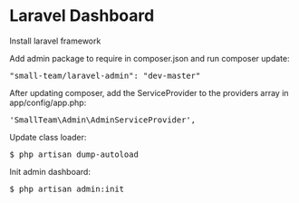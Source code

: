 Laravel Dashboard
=================

Install laravel framework

Add admin package to require in composer.json and run composer update:

<pre>"small-team/laravel-admin": "dev-master"</pre>

After updating composer, add the ServiceProvider to the providers array in app/config/app.php:

<pre>'SmallTeam\Admin\AdminServiceProvider',</pre>

Update class loader:

<pre>$ php artisan dump-autoload</pre>

Init admin dashboard:

<pre>$ php artisan admin:init</pre>
